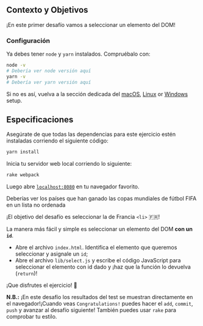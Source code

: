 ## Contexto y Objetivos

¡En este primer desafío vamos a seleccionar un elemento del DOM!

### Configuración

Ya debes tener `node` y `yarn` instalados. Compruébalo con:

```bash
node -v
# Debería ver node versión aquí
yarn -v
# Debería ver yarn versión aquí
```
Si no es así, vuelva a la sección dedicada del [macOS](https://github.com/lewagon/setup/blob/master/macOS.md#installing-node-with-nvm), [Linux](https://github.com/lewagon/setup/blob/master/UBUNTU.md#installing-node-with-nvm) or [Windows](https://github.com/lewagon/setup/blob/master/WINDOWS.md#installing-node-with-nvm) setup.

## Especificaciones

Asegúrate de que todas las dependencias para este ejercicio estén instaladas corriendo el siguiente código:

```bash
yarn install
```

Inicia tu servidor web local corriendo lo siguiente:

```bash
rake webpack
```

Luego abre [`localhost:8080`](http://localhost:8080) en tu navegador favorito.

Deberías ver los países que han ganado las copas mundiales de fútbol FIFA en un lista no ordenada

¡El objetivo del desafío es seleccionar la de Francia `<li>` 🇫🇷!

La manera más fácil y simple es seleccionar un elemento del DOM **con un `id`**.

- Abre el archivo `index.html`. Identifica el elemento que queremos seleccionar y asignale un `id`;
- Abre el archivo `lib/select.js` y escribe el código JavaScript para seleccionar el elemento con id dado y ¡haz que la función lo devuelva (`return`)!

¡Que disfrutes el ejercicio! 🎣

**N.B.:** ¡En este desafío los resultados del test se muestran directamente en el navegador!¡Cuando veas `Congratulations!` puedes hacer el `add`, `commit`, `push` y avanzar al desafío siguiente! También puedes usar `rake` para comprobar tu estilo.
